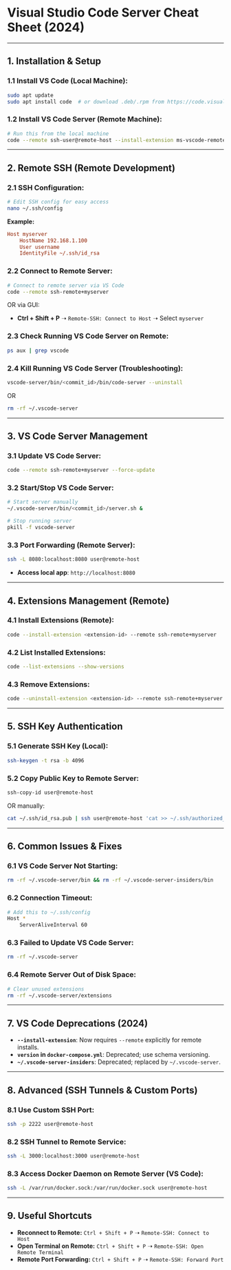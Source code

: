 # Visual Studio Code Server Cheat Sheet (2024)

---

## 1. **Installation & Setup**

### **1.1 Install VS Code (Local Machine):**
```bash
sudo apt update
sudo apt install code  # or download .deb/.rpm from https://code.visualstudio.com/
```

### **1.2 Install VS Code Server (Remote Machine):**
```bash
# Run this from the local machine
code --remote ssh-user@remote-host --install-extension ms-vscode-remote.remote-ssh
```

---

## 2. **Remote SSH (Remote Development)**

### **2.1 SSH Configuration:**
```bash
# Edit SSH config for easy access
nano ~/.ssh/config
```
**Example:**
```ini
Host myserver
    HostName 192.168.1.100
    User username
    IdentityFile ~/.ssh/id_rsa
```

### **2.2 Connect to Remote Server:**
```bash
# Connect to remote server via VS Code
code --remote ssh-remote+myserver
```
OR via GUI:
- **Ctrl + Shift + P** ➝ `Remote-SSH: Connect to Host` ➝ Select `myserver`

### **2.3 Check Running VS Code Server on Remote:**
```bash
ps aux | grep vscode
```

### **2.4 Kill Running VS Code Server (Troubleshooting):**
```bash
vscode-server/bin/<commit_id>/bin/code-server --uninstall
```
OR
```bash
rm -rf ~/.vscode-server
```

---

## 3. **VS Code Server Management**

### **3.1 Update VS Code Server:**
```bash
code --remote ssh-remote+myserver --force-update
```

### **3.2 Start/Stop VS Code Server:**
```bash
# Start server manually
~/.vscode-server/bin/<commit_id>/server.sh &

# Stop running server
pkill -f vscode-server
```

### **3.3 Port Forwarding (Remote Server):**
```bash
ssh -L 8080:localhost:8080 user@remote-host
```
- **Access local app**: `http://localhost:8080`

---

## 4. **Extensions Management (Remote)**

### **4.1 Install Extensions (Remote):**
```bash
code --install-extension <extension-id> --remote ssh-remote+myserver
```

### **4.2 List Installed Extensions:**
```bash
code --list-extensions --show-versions
```

### **4.3 Remove Extensions:**
```bash
code --uninstall-extension <extension-id> --remote ssh-remote+myserver
```

---

## 5. **SSH Key Authentication**

### **5.1 Generate SSH Key (Local):**
```bash
ssh-keygen -t rsa -b 4096
```

### **5.2 Copy Public Key to Remote Server:**
```bash
ssh-copy-id user@remote-host
```
OR manually:
```bash
cat ~/.ssh/id_rsa.pub | ssh user@remote-host 'cat >> ~/.ssh/authorized_keys'
```

---

## 6. **Common Issues & Fixes**

### **6.1 VS Code Server Not Starting:**
```bash
rm -rf ~/.vscode-server/bin && rm -rf ~/.vscode-server-insiders/bin
```

### **6.2 Connection Timeout:**
```bash
# Add this to ~/.ssh/config
Host *
    ServerAliveInterval 60
```

### **6.3 Failed to Update VS Code Server:**
```bash
rm -rf ~/.vscode-server
```

### **6.4 Remote Server Out of Disk Space:**
```bash
# Clear unused extensions
rm -rf ~/.vscode-server/extensions
```

---

## 7. **VS Code Deprecations (2024)**

- **`--install-extension`**: Now requires `--remote` explicitly for remote installs.
- **`version` in `docker-compose.yml`**: Deprecated; use schema versioning.
- **`~/.vscode-server-insiders`**: Deprecated; replaced by `~/.vscode-server`.

---

## 8. **Advanced (SSH Tunnels & Custom Ports)**

### **8.1 Use Custom SSH Port:**
```bash
ssh -p 2222 user@remote-host
```

### **8.2 SSH Tunnel to Remote Service:**
```bash
ssh -L 3000:localhost:3000 user@remote-host
```

### **8.3 Access Docker Daemon on Remote Server (VS Code):**
```bash
ssh -L /var/run/docker.sock:/var/run/docker.sock user@remote-host
```

---

## 9. **Useful Shortcuts**
- **Reconnect to Remote:** `Ctrl + Shift + P` ➝ `Remote-SSH: Connect to Host`
- **Open Terminal on Remote:** `Ctrl + Shift + P` ➝ `Remote-SSH: Open Remote Terminal`
- **Remote Port Forwarding:** `Ctrl + Shift + P` ➝ `Remote-SSH: Forward Port`

